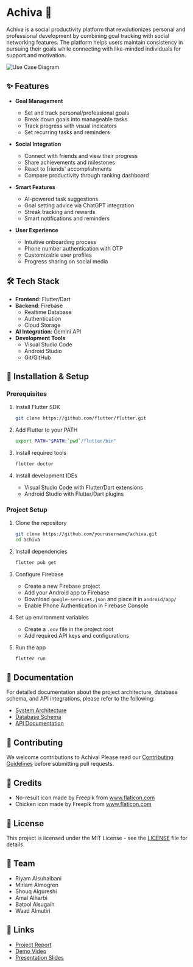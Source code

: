 # Achiva 🚀

Achiva is a social productivity platform that revolutionizes personal and professional development by combining goal tracking with social networking features. The platform helps users maintain consistency in pursuing their goals while connecting with like-minded individuals for support and motivation.

![Use Case Diagram](usecase.png)

## ✨ Features

- **Goal Management**
  - Set and track personal/professional goals
  - Break down goals into manageable tasks
  - Track progress with visual indicators
  - Set recurring tasks and reminders

- **Social Integration**
  - Connect with friends and view their progress
  - Share achievements and milestones
  - React to friends' accomplishments
  - Compare productivity through ranking dashboard

- **Smart Features**
  - AI-powered task suggestions
  - Goal setting advice via ChatGPT integration
  - Streak tracking and rewards
  - Smart notifications and reminders

- **User Experience**
  - Intuitive onboarding process
  - Phone number authentication with OTP
  - Customizable user profiles
  - Progress sharing on social media

## 🛠 Tech Stack

- **Frontend**: Flutter/Dart
- **Backend**: Firebase
  - Realtime Database
  - Authentication
  - Cloud Storage
- **AI Integration**: Gemini API
- **Development Tools**
  - Visual Studio Code
  - Android Studio
  - Git/GitHub

## 📱 Installation & Setup

### Prerequisites

1. Install Flutter SDK
   ```bash
   git clone https://github.com/flutter/flutter.git
   ```

2. Add Flutter to your PATH
   ```bash
   export PATH="$PATH:`pwd`/flutter/bin"
   ```

3. Install required tools
   ```bash
   flutter doctor
   ```

4. Install development IDEs
   - Visual Studio Code with Flutter/Dart extensions
   - Android Studio with Flutter/Dart plugins

### Project Setup

1. Clone the repository
   ```bash
   git clone https://github.com/yourusername/achiva.git
   cd achiva
   ```

2. Install dependencies
   ```bash
   flutter pub get
   ```

3. Configure Firebase
   - Create a new Firebase project
   - Add your Android app to Firebase
   - Download `google-services.json` and place it in `android/app/`
   - Enable Phone Authentication in Firebase Console

4. Set up environment variables
   - Create a `.env` file in the project root
   - Add required API keys and configurations

5. Run the app
   ```bash
   flutter run
   ```

## 📄 Documentation

For detailed documentation about the project architecture, database schema, and API integrations, please refer to the following:

- [System Architecture](docs/architecture.md)
- [Database Schema](docs/database.md)
- [API Documentation](docs/api.md)

## 🤝 Contributing

We welcome contributions to Achiva! Please read our [Contributing Guidelines](CONTRIBUTING.md) before submitting pull requests.

## 📝 Credits

- No-result icon made by Freepik from www.flaticon.com
- Chicken icon made by Freepik from www.flaticon.com

## 📜 License

This project is licensed under the MIT License - see the [LICENSE](LICENSE) file for details.

## 🌟 Team

- Riyam Alsuhaibani
- Miriam Almogren
- Shouq Algureshi
- Amal Alharbi
- Batool Alsugaih
- Waad Almutiri

## 🔗 Links

- [Project Report](docs/final-report.pdf)
- [Demo Video](https://youtube.com/...)
- [Presentation Slides](docs/presentation.pdf)
